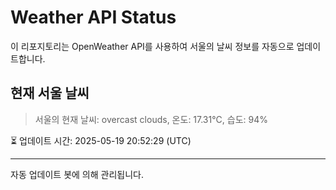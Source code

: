 
# Weather API Status

이 리포지토리는 OpenWeather API를 사용하여 서울의 날씨 정보를 자동으로 업데이트합니다.

## 현재 서울 날씨
> 서울의 현재 날씨: overcast clouds, 온도: 17.31°C, 습도: 94%

⏳ 업데이트 시간: 2025-05-19 20:52:29 (UTC)

---
자동 업데이트 봇에 의해 관리됩니다.
